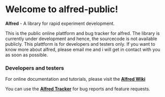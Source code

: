 Welcome to alfred-public!
=============

**Alfred** - A library for rapid experiment development. 

This is the public online plattform and bug tracker for alfred. The library is currently under development 
and hence, the sourcecode is not available publicly. This plattform is for developers and testers only. If
you want to know more about alfred, please email me and i will get in contact with you as soon as possible. 


### Developers and testers

For online documentation and tutorials, please visit the [**Alfred Wiki**](https://github.com/ctreffe/alfred-public/wiki)

You can use the [**Alfred Tracker**](https://github.com/ctreffe/alfred-public/issues) for bug reports and feature requests.


